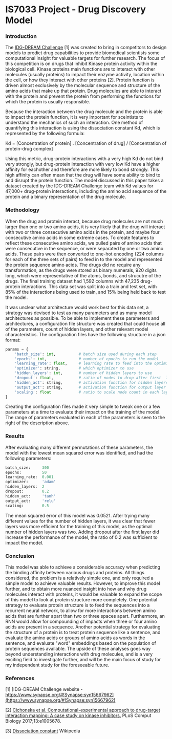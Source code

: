 # IS7033 Project - Drug Discovery Model

### Introduction
The [IDG-DREAM Challenge](https://www.synapse.org/#!Synapse:syn15667962) [1] was created to bring in competitors to design models to predict drug capabilities to provide biomedical scientists some computational insight for valuable targets for further research. The focus of this competition is on drugs that inhibit Kinase protein activity within the biological cell. Kinase proteins main functions are to interact with other molecules (usually proteins) to impact their enzyme activity, location within the cell, or how they interact with other proteins [2]. Protein function is driven almost exclusively by the molecular sequence and structure of the amino acids that make up that protein. Drug molecules are able to interact with the protein and prevent the protein from performing the functions for which the protein is usually responsible. 

Because the interaction between the drug molecule and the protein is able to impact the protein function, it is very important for sceintists to understand the mechanics of such an interaction. One method of quantifying this interaction is using the dissociation constant Kd, which is represented by the following formula:

Kd = [Concentration of protein] . [Concentration of drug] / [Concentration of protein-drug complex]

Using this metric, drug-protein interactions with a very high Kd do not bind very strongly, but drug-protein interaction with very low Kd have a higher affinity for eachother and therefore are more likely to bond strongly. This high affinity can often mean that the drug will have some ability to bind to and disrupt the protein function. The model discussed in this paper takes a dataset created by the IDG-DREAM Challenge team with Kd values for 47,000+ drug-protein interactions, including the amino acid sequence of the protein and a binary representation of the drug molecule. 

### Methodology
When the drug and protein interact, because drug molecules are not much larger than one or two amino acids, it is very likely that the drug will interact with two or three consecutive amino acids in the protein, and maybe four consecutive amino acids in some extreme cases. To create features to reflect these consecutive amino acids, we pulled pairs of amino acids that were consecutive in the sequence, or were separated by one or two amino acids. These pairs were then converted to one-hot encoding (224 columns for each of the three sets of pairs) to feed in to the model and represented the protein sequence amino acids. The drugs did no require any transformation, as the drugs were stored as binary numerals, 920 digits long, which were representative of the atoms, bonds, and strucutre of the drugs. The final training dataset had 1,592 columns with 47,235 drug-protein interactions. This data set was split into a train and test set, with 85% of the interactions being used to train, and 15% being held back to test the model.

It was unclear what architecture would work best for this data set, a strategy was devised to test as many parameters and as many model architectures as possible. To be able to implement these parameters and architectures, a configuration file structure was created that could house all of the parameters, count of hidden layers, and other relevant model characteristics. The configuration files have the following structure in a json format:
```python
params = {
    'batch_size': int,          # batch size used during each step              100, 200, 300, 400 
    'epochs': int,              # number of epochs to run the model             50, 100, 150
    'learning_rate': float,     # learning rate to feed into the optimizer      0.001, 0.0001
    'optimizer': string,        # which optimizer to use                        'adam', 'rmsprop'
    'hidden_layers': int,       # number of hidden layers to use                2, 3, 4, 5, 6, 7
    'dropout': float,           # ratio of nodes to drop after first  layer     0.2, 0.4, 0.6
    'hidden_act': string,       # activation function for hidden layers         'relu', 'tanh', 'sigmoid'
    'output_act': string,       # activation function for output layer          'relu', 'sigmoid'
    'scaling': float            # ratio to scale node count in each layer       0.5, 0.6
}
```
Creating the configuration files made it very simple to tweak one or a few parameters at a time to evaluate their impact on the training of the model. The range of parameters evaluated in each of the parameters is seen to the right of the description above. 

### Results
After evaluating many different permutations of these parameters, the model with the lowest mean squared error was identified, and had the following parameters:
```python
batch_size:     300
epochs:         50
learning_rate:  0.001
optimizer:      'adam'
hidden_layers:  2
dropout:        0.2
hidden_act:     'tanh'
output_act:     'relu'
scaling:        0.5
```
The mean squared error of this model was 0.0521. After trying many different values for the number of hidden layers, it was clear that fewer layers was more efficient for the training of this model, as the optimal number of hidden layers was two. Adding dropout after the first layer did increase the performance of the model, the ratio of 0.2 was sufficient to impact the model. 

### Conclusion
This model was able to achieve a considerable accuracy when predicting the binding affinity between various drugs and proteins. All things considered, the problem is a relatively simple one, and only required a simple model to achieve valuable results. However, to improve this model further, and to obtain more nuanced insight into how and why drug molecules interact with proteins, it would be valuable to expand the scope of this model to look at protein structure more completely.
One potential strategy to evaluate protein structure is to feed the sequences into a recurrent neural network, to allow for more interactions between amino acids that are further apart than two or three spaces apart. Furthermore, an RNN would allow for compounding of impacts when three or four amino acids are present in a sequence. Another potential strategy for evaluating the structure of a protein is to treat protein sequence like a sentence, and evaluate the amino acids or groups of amino acids as words in the sentence, and evaluate "word" embeddings based on the population of protein sequences available. The upside of these analyses goes way beyond understanding interactions with drug molecules, and is a very exciting field to investigate further, and will be the main focus of study for my independent study for the foreseeable future. 

### References

[1] [IDG-DREAM Challenge website - https://www.synapse.org/#!Synapse:syn15667962](https://www.synapse.org/#!Synapse:syn15667962)

[2] [Cichonska et al. Computational-experimental approach to drug-target interaction mapping: A case study on kinase inhibitors.](https://www.ncbi.nlm.nih.gov/pubmed/28787438) PLoS Comput Biology 2017;13:e1005678.

[3] [Dissociation constant](https://en.wikipedia.org/wiki/Dissociation_constant) Wikipedia
